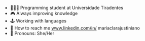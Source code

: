 - 👩🏽‍💻 Programming student at Universidade Tiradentes
- 🎮 Always improving knowledge
- 🕹 Working with languages 
- 📍 How to reach me www.linkedin.com/in/
mariaclarajustiniano
- 🔖 Pronouns: She/Her
